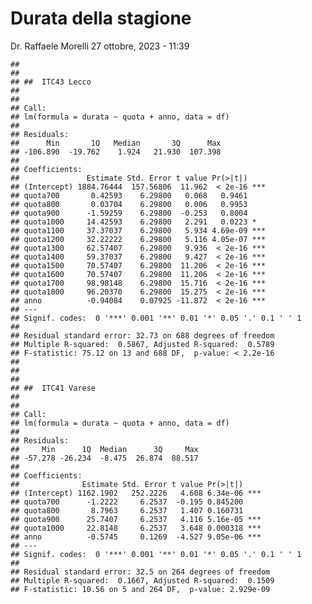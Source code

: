 Durata della stagione
================
Dr. Raffaele Morelli
27 ottobre, 2023 - 11:39

    ## 
    ## 
    ## ##  ITC43 Lecco
    ## 
    ## 
    ## Call:
    ## lm(formula = durata ~ quota + anno, data = df)
    ## 
    ## Residuals:
    ##      Min       1Q   Median       3Q      Max 
    ## -106.890  -19.762    1.924   21.930  107.398 
    ## 
    ## Coefficients:
    ##               Estimate Std. Error t value Pr(>|t|)    
    ## (Intercept) 1884.76444  157.56806  11.962  < 2e-16 ***
    ## quota700       0.42593    6.29800   0.068   0.9461    
    ## quota800       0.03704    6.29800   0.006   0.9953    
    ## quota900      -1.59259    6.29800  -0.253   0.8004    
    ## quota1000     14.42593    6.29800   2.291   0.0223 *  
    ## quota1100     37.37037    6.29800   5.934 4.69e-09 ***
    ## quota1200     32.22222    6.29800   5.116 4.05e-07 ***
    ## quota1300     62.57407    6.29800   9.936  < 2e-16 ***
    ## quota1400     59.37037    6.29800   9.427  < 2e-16 ***
    ## quota1500     70.57407    6.29800  11.206  < 2e-16 ***
    ## quota1600     70.57407    6.29800  11.206  < 2e-16 ***
    ## quota1700     98.98148    6.29800  15.716  < 2e-16 ***
    ## quota1800     96.20370    6.29800  15.275  < 2e-16 ***
    ## anno          -0.94084    0.07925 -11.872  < 2e-16 ***
    ## ---
    ## Signif. codes:  0 '***' 0.001 '**' 0.01 '*' 0.05 '.' 0.1 ' ' 1
    ## 
    ## Residual standard error: 32.73 on 688 degrees of freedom
    ## Multiple R-squared:  0.5867, Adjusted R-squared:  0.5789 
    ## F-statistic: 75.12 on 13 and 688 DF,  p-value: < 2.2e-16
    ## 
    ## 
    ## 
    ## ##  ITC41 Varese
    ## 
    ## 
    ## Call:
    ## lm(formula = durata ~ quota + anno, data = df)
    ## 
    ## Residuals:
    ##     Min      1Q  Median      3Q     Max 
    ## -57.278 -26.234  -8.475  26.874  88.517 
    ## 
    ## Coefficients:
    ##              Estimate Std. Error t value Pr(>|t|)    
    ## (Intercept) 1162.1902   252.2226   4.608 6.34e-06 ***
    ## quota700      -1.2222     6.2537  -0.195 0.845200    
    ## quota800       8.7963     6.2537   1.407 0.160731    
    ## quota900      25.7407     6.2537   4.116 5.16e-05 ***
    ## quota1000     22.8148     6.2537   3.648 0.000318 ***
    ## anno          -0.5745     0.1269  -4.527 9.05e-06 ***
    ## ---
    ## Signif. codes:  0 '***' 0.001 '**' 0.01 '*' 0.05 '.' 0.1 ' ' 1
    ## 
    ## Residual standard error: 32.5 on 264 degrees of freedom
    ## Multiple R-squared:  0.1667, Adjusted R-squared:  0.1509 
    ## F-statistic: 10.56 on 5 and 264 DF,  p-value: 2.929e-09
